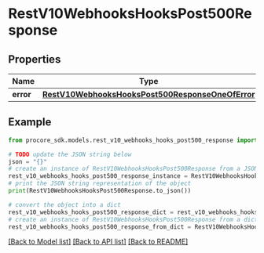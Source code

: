 # RestV10WebhooksHooksPost500Response


## Properties

Name | Type | Description | Notes
------------ | ------------- | ------------- | -------------
**error** | [**RestV10WebhooksHooksPost500ResponseOneOfError**](RestV10WebhooksHooksPost500ResponseOneOfError.md) |  | [optional] 

## Example

```python
from procore_sdk.models.rest_v10_webhooks_hooks_post500_response import RestV10WebhooksHooksPost500Response

# TODO update the JSON string below
json = "{}"
# create an instance of RestV10WebhooksHooksPost500Response from a JSON string
rest_v10_webhooks_hooks_post500_response_instance = RestV10WebhooksHooksPost500Response.from_json(json)
# print the JSON string representation of the object
print(RestV10WebhooksHooksPost500Response.to_json())

# convert the object into a dict
rest_v10_webhooks_hooks_post500_response_dict = rest_v10_webhooks_hooks_post500_response_instance.to_dict()
# create an instance of RestV10WebhooksHooksPost500Response from a dict
rest_v10_webhooks_hooks_post500_response_from_dict = RestV10WebhooksHooksPost500Response.from_dict(rest_v10_webhooks_hooks_post500_response_dict)
```
[[Back to Model list]](../README.md#documentation-for-models) [[Back to API list]](../README.md#documentation-for-api-endpoints) [[Back to README]](../README.md)


